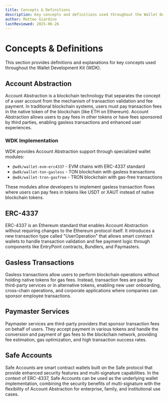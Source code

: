 ```yaml
---
title: Concepts & Definitions
description: Key concepts and definitions used throughout the Wallet Development Kit
author: Matteo Giardino
lastReviewed: 2025-06-26
---
```


# Concepts & Definitions

This section provides definitions and explanations for key concepts used throughout the Wallet Development Kit (WDK).

## Account Abstraction

Account Abstraction is a blockchain technology that separates the concept of a user account from the mechanism of transaction validation and fee payment. In traditional blockchain systems, users must pay transaction fees in the native token of the blockchain (like ETH on Ethereum). Account Abstraction allows users to pay fees in other tokens or have fees sponsored by third parties, enabling gasless transactions and enhanced user experiences.

### WDK Implementation

WDK provides Account Abstraction support through specialized wallet modules:

- `@wdk/wallet-evm-erc4337` - EVM chains with ERC-4337 standard
- `@wdk/wallet-ton-gasless` - TON blockchain with gasless transactions
- `@wdk/wallet-tron-gasfree` - TRON blockchain with gas-free transactions

These modules allow developers to implement gasless transaction flows where users can pay fees in tokens like USDT or XAUT instead of native blockchain tokens.

## ERC-4337

ERC-4337 is an Ethereum standard that enables Account Abstraction without requiring changes to the Ethereum protocol itself. It introduces a new transaction type called "UserOperation" that allows smart contract wallets to handle transaction validation and fee payment logic through components like EntryPoint contracts, Bundlers, and Paymasters.

## Gasless Transactions

Gasless transactions allow users to perform blockchain operations without holding native tokens for gas fees. Instead, transaction fees are paid by third-party services or in alternative tokens, enabling new user onboarding, cross-chain operations, and corporate applications where companies can sponsor employee transactions.

## Paymaster Services

Paymaster services are third-party providers that sponsor transaction fees on behalf of users. They accept payment in various tokens and handle the conversion and payment of gas fees to the blockchain network, providing fee estimation, gas optimization, and high transaction success rates.

## Safe Accounts

Safe Accounts are smart contract wallets built on the Safe protocol that provide enhanced security features and multi-signature capabilities. In the context of ERC-4337, Safe Accounts can be used as the underlying wallet implementation, combining the security benefits of multi-signature with the flexibility of Account Abstraction for enterprise, family, and institutional use cases.
